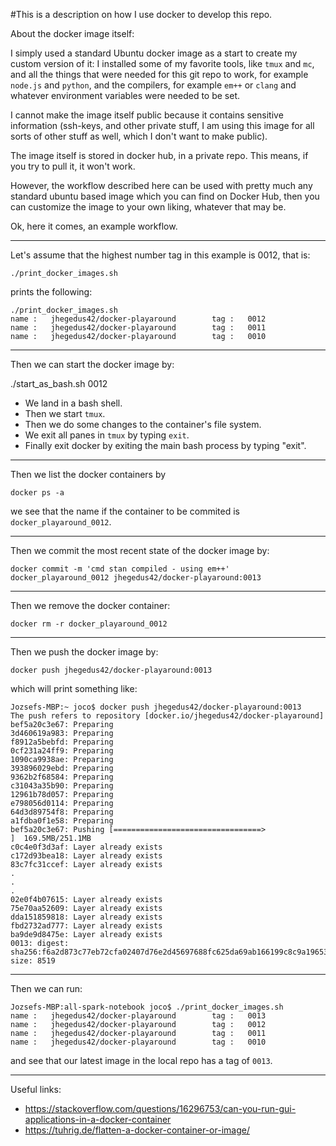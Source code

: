 
#This is a description on how I use docker to develop this repo.


About the docker image itself:

I simply used a standard Ubuntu docker image as a start 
to create my custom version of it: I installed some of 
my favorite tools, like `tmux` and `mc`, and all the 
things that were needed for this git repo to work, 
for example `node.js` and `python`, and the compilers, 
for example `em++` or `clang` and whatever environment 
variables were needed to be set.

I cannot make the image itself public because it contains
sensitive information (ssh-keys, and other private stuff,
I am using this image for all sorts of other stuff as well,
which I don't want to make public).


The image itself is stored in docker hub, in a private 
repo. This means, if you try to pull it, it won't work.

However, the workflow described here can be used with pretty
much any standard ubuntu based image which you can find
on Docker Hub, then you can customize the image to your
own liking, whatever that may be. 


Ok, here it comes, an example workflow.

---
Let's assume that the highest number tag in this example is 0012, 
that is:

```
./print_docker_images.sh
```

prints the following:
```
./print_docker_images.sh
name :   jhegedus42/docker-playaround        tag :   0012
name :   jhegedus42/docker-playaround        tag :   0011
name :   jhegedus42/docker-playaround        tag :   0010
```

---
Then we can start the docker image by:

./start_as_bash.sh 0012

- We land in a bash shell.
- Then we start `tmux`. 
- Then we do some changes to the container's file system.
- We exit all panes in `tmux` by typing `exit`.
- Finally exit docker by exiting the main bash process by typing
"exit".


---
Then we list the docker containers by
```
docker ps -a
```
we see that the name if the container to be commited is `docker_playaround_0012`.

---
Then we commit the most recent state of the docker image by:
```
docker commit -m 'cmd stan compiled - using em++' docker_playaround_0012 jhegedus42/docker-playaround:0013
```


---
Then we remove the docker container:

```
docker rm -r docker_playaround_0012
```

---
Then we push the docker image by:
```
docker push jhegedus42/docker-playaround:0013
```

which will print something like:

```
Jozsefs-MBP:~ joco$ docker push jhegedus42/docker-playaround:0013
The push refers to repository [docker.io/jhegedus42/docker-playaround]
bef5a20c3e67: Preparing
3d460619a983: Preparing
f8912a5bebfd: Preparing
0cf231a24ff9: Preparing
1090ca9938ae: Preparing
393896029ebd: Preparing
9362b2f68584: Preparing
c31043a35b90: Preparing
12961b78d057: Preparing
e798056d0114: Preparing
64d3d89754f8: Preparing
a1fdba0f1e58: Preparing
bef5a20c3e67: Pushing [=================================>                 ]  169.5MB/251.1MB
c0c4e0f3d3af: Layer already exists
c172d93bea18: Layer already exists
83c7fc31ccef: Layer already exists
.
.
.
02e0f4b07615: Layer already exists
75e70aa52609: Layer already exists
dda151859818: Layer already exists
fbd2732ad777: Layer already exists
ba9de9d8475e: Layer already exists
0013: digest: sha256:f6a2d873c77eb72cfa02407d76e2d45697688fc625da69ab166199c8c9a19653 size: 8519
```


---

Then we can run:

```
Jozsefs-MBP:all-spark-notebook joco$ ./print_docker_images.sh
name :   jhegedus42/docker-playaround        tag :   0013
name :   jhegedus42/docker-playaround        tag :   0012
name :   jhegedus42/docker-playaround        tag :   0011
name :   jhegedus42/docker-playaround        tag :   0010
```

and see that our latest image in the local repo has a tag of `0013`.

---

Useful links:

- https://stackoverflow.com/questions/16296753/can-you-run-gui-applications-in-a-docker-container
- https://tuhrig.de/flatten-a-docker-container-or-image/

